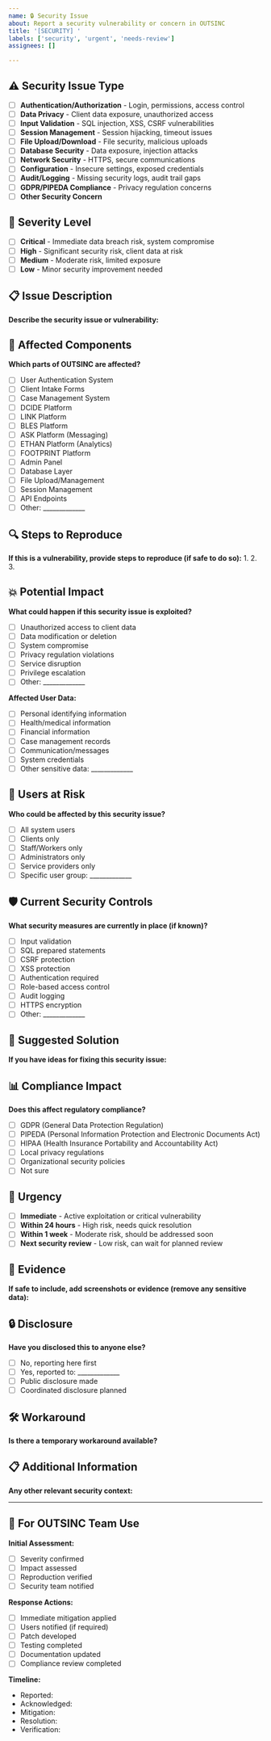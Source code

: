 ```yaml
---
name: 🔒 Security Issue
about: Report a security vulnerability or concern in OUTSINC
title: '[SECURITY] '
labels: ['security', 'urgent', 'needs-review']
assignees: []

---
```


## ⚠️ Security Issue Type
- [ ] **Authentication/Authorization** - Login, permissions, access control
- [ ] **Data Privacy** - Client data exposure, unauthorized access
- [ ] **Input Validation** - SQL injection, XSS, CSRF vulnerabilities
- [ ] **Session Management** - Session hijacking, timeout issues
- [ ] **File Upload/Download** - File security, malicious uploads
- [ ] **Database Security** - Data exposure, injection attacks
- [ ] **Network Security** - HTTPS, secure communications
- [ ] **Configuration** - Insecure settings, exposed credentials
- [ ] **Audit/Logging** - Missing security logs, audit trail gaps
- [ ] **GDPR/PIPEDA Compliance** - Privacy regulation concerns
- [ ] **Other Security Concern**

## 🔴 Severity Level
- [ ] **Critical** - Immediate data breach risk, system compromise
- [ ] **High** - Significant security risk, client data at risk
- [ ] **Medium** - Moderate risk, limited exposure
- [ ] **Low** - Minor security improvement needed

## 📋 Issue Description
**Describe the security issue or vulnerability:**

## 🎯 Affected Components
**Which parts of OUTSINC are affected?**
- [ ] User Authentication System
- [ ] Client Intake Forms
- [ ] Case Management System
- [ ] DCIDE Platform
- [ ] LINK Platform
- [ ] BLES Platform
- [ ] ASK Platform (Messaging)
- [ ] ETHAN Platform (Analytics)
- [ ] FOOTPRINT Platform
- [ ] Admin Panel
- [ ] Database Layer
- [ ] File Upload/Management
- [ ] Session Management
- [ ] API Endpoints
- [ ] Other: _____________

## 🔍 Steps to Reproduce
**If this is a vulnerability, provide steps to reproduce (if safe to do so):**
1. 
2. 
3. 

## 💥 Potential Impact
**What could happen if this security issue is exploited?**
- [ ] Unauthorized access to client data
- [ ] Data modification or deletion
- [ ] System compromise
- [ ] Privacy regulation violations
- [ ] Service disruption
- [ ] Privilege escalation
- [ ] Other: _____________

**Affected User Data:**
- [ ] Personal identifying information
- [ ] Health/medical information
- [ ] Financial information
- [ ] Case management records
- [ ] Communication/messages
- [ ] System credentials
- [ ] Other sensitive data: _____________

## 👥 Users at Risk
**Who could be affected by this security issue?**
- [ ] All system users
- [ ] Clients only
- [ ] Staff/Workers only
- [ ] Administrators only
- [ ] Service providers only
- [ ] Specific user group: _____________

## 🛡️ Current Security Controls
**What security measures are currently in place (if known)?**
- [ ] Input validation
- [ ] SQL prepared statements
- [ ] CSRF protection
- [ ] XSS protection
- [ ] Authentication required
- [ ] Role-based access control
- [ ] Audit logging
- [ ] HTTPS encryption
- [ ] Other: _____________

## 🔧 Suggested Solution
**If you have ideas for fixing this security issue:**

## 📊 Compliance Impact
**Does this affect regulatory compliance?**
- [ ] GDPR (General Data Protection Regulation)
- [ ] PIPEDA (Personal Information Protection and Electronic Documents Act)
- [ ] HIPAA (Health Insurance Portability and Accountability Act)
- [ ] Local privacy regulations
- [ ] Organizational security policies
- [ ] Not sure

## 🚨 Urgency
- [ ] **Immediate** - Active exploitation or critical vulnerability
- [ ] **Within 24 hours** - High risk, needs quick resolution
- [ ] **Within 1 week** - Moderate risk, should be addressed soon
- [ ] **Next security review** - Low risk, can wait for planned review

## 📸 Evidence
**If safe to include, add screenshots or evidence (remove any sensitive data):**

## 🔒 Disclosure
**Have you disclosed this to anyone else?**
- [ ] No, reporting here first
- [ ] Yes, reported to: _____________
- [ ] Public disclosure made
- [ ] Coordinated disclosure planned

## 🛠️ Workaround
**Is there a temporary workaround available?**

## 📋 Additional Information
**Any other relevant security context:**

---

## 🔐 For OUTSINC Team Use

**Initial Assessment:**
- [ ] Severity confirmed
- [ ] Impact assessed
- [ ] Reproduction verified
- [ ] Security team notified

**Response Actions:**
- [ ] Immediate mitigation applied
- [ ] Users notified (if required)
- [ ] Patch developed
- [ ] Testing completed
- [ ] Documentation updated
- [ ] Compliance review completed

**Timeline:**
- Reported: 
- Acknowledged: 
- Mitigation: 
- Resolution: 
- Verification: 